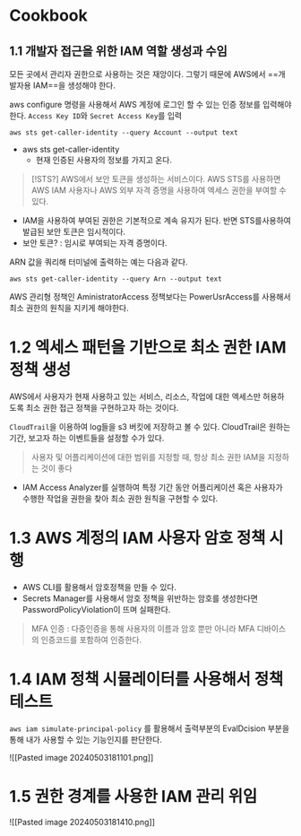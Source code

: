 
# Cookbook

## 1.1 개발자 접근을 위한 IAM 역할 생성과 수임

모든 곳에서 관리자 권한으로 사용하는 것은 재앙이다. 그렇기 때문에 AWS에서 ==개발자용 IAM==을 생성해야 한다. 

aws configure 명령을 사용해서 AWS 계정에 로그인 할 수 있는 인증 정보를 입력해야한다. 
`Access Key ID`와 `Secret Access Key`를 입력

`aws sts get-caller-identity --query Account --output text`
- aws sts get-caller-identity
	- 현재 인증된 사용자의 정보를 가지고 온다. 

>[!STS?]
>AWS에서 보안 토큰을 생성하는 서비스이다. AWS STS를 사용하면 AWS IAM 사용자나 AWS 외부 자격 증명을 사용하여 엑세스 권한을 부여할 수 있다. 


- IAM을 사용하여 부여된 권한은 기본적으로 계속 유지가 된다. 반면 STS를사용하여 발급된 보안 토큰은 임시적이다. 
- 보안 토큰? : 임시로 부여되는 자격 증명이다.

ARN 값을 쿼리해 터미널에 출력하는 예는 다음과 같다. 
```
aws sts get-caller-identity --query Arn --output text
```

AWS 관리형 정책인 AministratorAccess 정책보다는 PowerUsrAccess를 사용해서 최소 권한의 원칙을 지키게 해야한다. 

# 1.2 엑세스 패턴을 기반으로 최소 권한 IAM 정책 생성 

AWS에서 사용자가 현재 사용하고 있는 서비스, 리소스, 작업에 대한 엑세스만 허용하도록 최소 권한 접근 정책을 구현하고자 하는 것이다. 

`CloudTrail`을 이용하여 log들을 s3 버킷에 저장하고 볼 수 있다. 
CloudTrail은 원하는 기간, 보고자 하는 이벤트들을 설정할 수가 있다. 

> 사용자 및 어플리케이션에 대한 범위를 지정할 때, 항상 최소 권한 IAM을 지정하는 것이 좋다 

- IAM Access Analyzer를 실행하여 특정 기간 동안 어플리케이션 혹은 사용자가 수행한 작업을 권한을 찾아 최소 권한 원칙을 구현할 수 있다. 

# 1.3 AWS 계정의 IAM 사용자 암호 정책 시행

- AWS CLI를 활용해서 암호정책을 만들 수 있다. 
- Secrets Manager를 사용해서 암호 정책을 위반하는 암호를 생성한다면 PasswordPolicyViolation이 뜨며 실패한다. 

> MFA 인증 : 다중인증을 통해 사용자의 이름과 암호 뿐만 아니라 MFA 디바이스의 인증코드를 포함하여 인증한다. 


# 1.4 IAM 정책 시뮬레이터를 사용해서 정책 테스트

`aws iam simulate-principal-policy`
를 활용해서 출력부분의 
EvalDcision 부분을 통해 내가 사용할 수 있는 기능인지를 판단한다. 

![[Pasted image 20240503181101.png]]

# 1.5 권한 경계를 사용한 IAM 관리 위임

![[Pasted image 20240503181410.png]]
